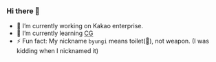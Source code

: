 ### Hi there 👋

- 🔭 I’m currently working on Kakao enterprise.
- 🌱 I’m currently learning [CG](https://www.youtube.com/playlist?list=PLYEC1V9tJOl03WLDoUEKbiYW_Xt4W6LTl)
- ⚡ Fun fact: My nickname `byungi` means toilet(🚽), not weapon. (I was kidding when I nicknamed it)
